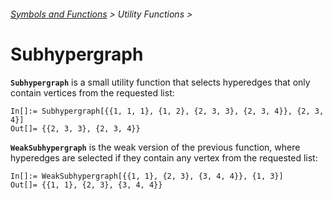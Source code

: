 ###### [Symbols and Functions](/README.md#symbols-and-functions) > Utility Functions >

# Subhypergraph

**`Subhypergraph`** is a small utility function that selects hyperedges that only contain vertices from the requested
list:

```wl
In[]:= Subhypergraph[{{1, 1, 1}, {1, 2}, {2, 3, 3}, {2, 3, 4}}, {2, 3, 4}]
Out[]= {{2, 3, 3}, {2, 3, 4}}
```

**`WeakSubhypergraph`** is the weak version of the previous function, where hyperedges are selected if they contain any
vertex from the requested list:

```wl
In[]:= WeakSubhypergraph[{{1, 1}, {2, 3}, {3, 4, 4}}, {1, 3}]
Out[]= {{1, 1}, {2, 3}, {3, 4, 4}}
```
